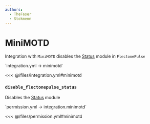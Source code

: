 ```yaml
---
authors:
  - TheFaser
  - Stokmenn
---
```


# MiniMOTD

Integration with `MiniMOTD` disables the [Status](/docs/message/status/) module in `FlectonePulse`

[//]: # (integration.yml)
<!--@include: @/parts/words.md#setting-->  
<!--@include: @/parts/words.md#path--> `integration.yml → minimotd`  

<!--@include: @/parts/words.md#default-->  
<<< @/files/integration.yml#minimotd

<!--@include: @/parts/enable.md-->  

### `disable_flectonepulse_status`
Disables the [Status](/docs/message/status/) module

[//]: # (permission.yml)
<!--@include: @/parts/words.md#permission-->  
<!--@include: @/parts/words.md#path--> `permission.yml → integration.minimotd`  

<!--@include: @/parts/words.md#default-->  
<<< @/files/permission.yml#minimotd

<!--@include: @/parts/permission/permissionTier3.md-->